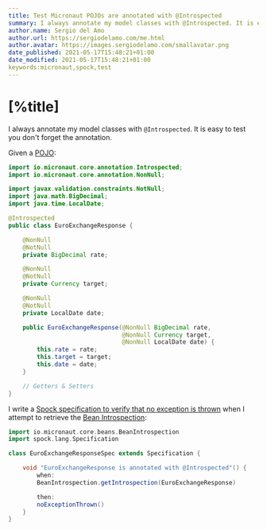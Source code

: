 ```yaml
---
title: Test Micronaut POJOs are annotated with @Introspected
summary: I always annotate my model classes with @Introspected. It is easy to test that you don't forget the annotation.
author.name: Sergio del Amo
author.url: https://sergiodelamo.com/me.html
author.avatar: https://images.sergiodelamo.com/smallavatar.png 
date_published: 2021-05-17T15:48:21+01:00
date_modified: 2021-05-17T15:48:21+01:00
keywords:micronaut,spock,test
---
```


# [%title]

I always annotate my model classes with `@Introspected`. It is easy to test you don't forget the annotation.

Given a [POJO](https://en.wikipedia.org/wiki/Plain_old_Java_object): 


```java
import io.micronaut.core.annotation.Introspected;
import io.micronaut.core.annotation.NonNull;

import javax.validation.constraints.NotNull;
import java.math.BigDecimal;
import java.time.LocalDate;

@Introspected
public class EuroExchangeResponse {

    @NonNull
    @NotNull
    private BigDecimal rate;

    @NonNull
    @NotNull
    private Currency target;

    @NonNull
    @NotNull
    private LocalDate date;

    public EuroExchangeResponse(@NonNull BigDecimal rate,
                                @NonNull Currency target,
                                @NonNull LocalDate date) {
        this.rate = rate;
        this.target = target;
        this.date = date;
    }

    // Getters & Setters
}
```

I write a [Spock specification to verify that no exception is thrown](https://blog.mrhaki.com/2011/01/spocklight-check-for-exceptions-with.html) when I attempt to retrieve the [Bean Introspection](https://docs.micronaut.io/latest/guide/#introspection):


```groovy
import io.micronaut.core.beans.BeanIntrospection
import spock.lang.Specification

class EuroExchangeResponseSpec extends Specification {

    void "EuroExchangeResponse is annotated with @Introspected"() {
        when:
        BeanIntrospection.getIntrospection(EuroExchangeResponse)

        then:
        noExceptionThrown()
    }
}
```


